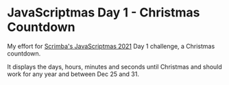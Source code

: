 # JavaScriptmas Day 1 - Christmas Countdown

My effort for [Scrimba's JavaScriptmas 2021](https://scrimba.com/learn/javascriptmas2021) Day 1 challenge, a Christmas countdown.

It displays the days, hours, minutes and seconds until Christmas and should work for any year and between Dec 25 and 31.
